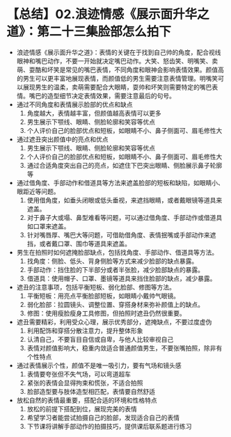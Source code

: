 # 【总结】02.浪迹情感《展示面升华之道》：第二十三集脸部怎么拍下

-   浪迹情感《展示面升华之道》：表情的关键在于找到自己帅的角度，配合视线眼神和嘴巴动作，不要一开始就决定嘴巴动作。大笑、怒齿笑、明嘴笑、卖萌、耍酷和坏笑是常见的嘴巴表情，不同角度和眼神会影响表情效果。颜值高的男生可以更丰富地展现表情，而颜值低的男生需要注意表情管理。明嘴笑可以展现男生的温柔，卖萌需要配合大眼睛，耍帅和坏笑则需要特定的嘴巴表情。嘴巴的造型细节决定表情效果，需要注意最后的句号。
-   通过不同角度和表情展示脸部的优点和缺点
    1.  角度越大，表情越丰富，但颜值越高表情可以更多
    2.  男生展示下颚线、眼睛、侧脸轮廓和笑容等优点
    3.  个人评价自己的脸部优点和短板，如眼睛不小、鼻子侧面可、眉毛修性大
-   通过遮丑突出颜值中的亮点和优点
    1.  男生展示下颚线、眼睛、侧脸轮廓和笑容等优点
    2.  个人评价自己的脸部优点和短板，如眼睛不小、鼻子侧面可、眉毛修性大
    3.  通过合适角度突出自己的亮点，如遮住下巴突出眼睛、侧脸展示鼻子轮廓等
-   通过借角度、手部动作和借道具等方法来遮盖脸部的短板和缺陷，如眼睛小、眼距近等问题。
    1.  使用借角度，如垂头闭眼或低头垂视，来遮挡眼睛，或者戴眼镜等道具来遮盖。
    2.  对于鼻子大或塌、鼻型难看等问题，可以通过借角度、手部动作或借道具如口罩来遮盖。
    3.  针对嘴唇厚、嘴巴大等问题，可借助借角度、表情抿嘴或手部动作来遮挡，或者戴口罩、围巾等道具来遮盖。
-   男生在拍照时如何遮掩脸部缺点，包括找角度、手部动作、借道具等方法。
    1.  找角度：侧脸、低头、背身侧脸等方式来减少脸部的缺点暴露。
    2.  手部动作：挡住脸的下半部分或者半张脸，减少脸部缺点的暴露。
    3.  借道具：使用帽子、口罩、墨镜等道具来挡住脸部的缺点，减少暴露。
-   遮丑的注意事项，包括平衡短板、弱化脸部、修图等方法。
    1.  平衡短板：用亮点平衡脸部短板，如眼睛小戴帅气眼镜。
    2.  弱化脸部：拉圆镜头、调整位置、穿搭身材来弥补颜值上的缺点。
    3.  修图：使用瘦脸瘦身工具修图，但拍照时遮丑仍然很重要。
-   遮丑需要精彩，利用受众心理，展示优秀部分，遮掩缺点，不要过度虚伪
    1.  利用配饰和穿搭分散注意力，提升整体形象
    2.  认清自己，不要盲目自信或自卑，与他人比较审视自己
    3.  表情对颜值影响大，稳重内敛适合普通颜值男生，不要张嘴拍照，除非有个性特点
-   通过表情展示个性，颜值不是唯一吸引力，要有气场和镜头感
    1.  表情要夸张但不失气场，可以弯道超车
    2.  紧张的表情会显得拘束和慌张，不适合拍照
    3.  脸部造型要与肢体造型相匹配，表情要自然舒适
-   放松自然的表情最重要，搭配合适的环境和性格特点
    1.  放松的前提下搭配到位，展现完美的表情
    2.  希望学习者能尝试拍摄自己的脸部，发现适合自己的表情
    3.  下节课将讲解手部动作的拍摄技巧，提供课后联系题进行练习